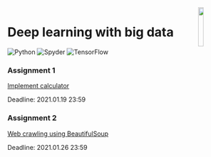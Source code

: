 <img src="https://cdn.svgporn.com/logos/tensorflow.svg" align="right" width="15%"/>

# Deep learning with big data

![Python](https://img.shields.io/badge/Python-3.8.5-blue?logo=python)
![Spyder](https://img.shields.io/badge/Spyder-4.0.0-green?logo=anaconda)
![TensorFlow](https://img.shields.io/badge/TensorFlow-2.3-orange?logo=tensorflow)

### Assignment 1
[Implement calculator](https://github.com/Dadajon/dl-with-big-data/blob/main/assignment1)

Deadline: 2021.01.19 23:59

### Assignment 2
[Web crawling using BeautifulSoup](https://www.notion.so/Assignment-2-8cb82cf56e62414d84218230591c2bb8)

Deadline: 2021.01.26 23:59